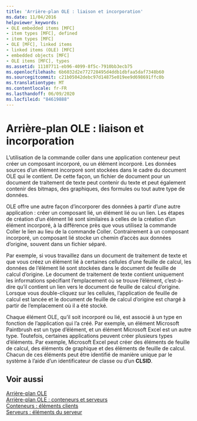 ```yaml
---
title: 'Arrière-plan OLE : liaison et incorporation'
ms.date: 11/04/2016
helpviewer_keywords:
- OLE embedded items [MFC]
- item types [MFC], defined
- item types [MFC]
- OLE [MFC], linked items
- linked items (OLE) [MFC]
- embedded objects [MFC]
- OLE items [MFC], types
ms.assetid: 11107711-eb96-4099-8f5c-7910bb3ecb75
ms.openlocfilehash: 6b6032d2e772728495d4ddb1dbfaa5daf7348b60
ms.sourcegitcommit: c21b05042debc97d14875e019ee9d698691ffc0b
ms.translationtype: MT
ms.contentlocale: fr-FR
ms.lasthandoff: 06/09/2020
ms.locfileid: "84619888"
---
```

# <a name="ole-background-linking-and-embedding"></a>Arrière-plan OLE : liaison et incorporation

L’utilisation de la commande coller dans une application conteneur peut créer un composant incorporé, ou un élément incorporé. Les données sources d’un élément incorporé sont stockées dans le cadre du document OLE qui le contient. De cette façon, un fichier de document pour un document de traitement de texte peut contenir du texte et peut également contenir des bitmaps, des graphiques, des formules ou tout autre type de données.

OLE offre une autre façon d’incorporer des données à partir d’une autre application : créer un composant lié, un élément lié ou un lien. Les étapes de création d’un élément lié sont similaires à celles de la création d’un élément incorporé, à la différence près que vous utilisez la commande Coller le lien au lieu de la commande Coller. Contrairement à un composant incorporé, un composant lié stocke un chemin d’accès aux données d’origine, souvent dans un fichier séparé.

Par exemple, si vous travaillez dans un document de traitement de texte et que vous créez un élément lié à certaines cellules d’une feuille de calcul, les données de l’élément lié sont stockées dans le document de feuille de calcul d’origine. Le document de traitement de texte contient uniquement les informations spécifiant l’emplacement où se trouve l’élément, c’est-à-dire qu’il contient un lien vers le document de feuille de calcul d’origine. Lorsque vous double-cliquez sur les cellules, l’application de feuille de calcul est lancée et le document de feuille de calcul d’origine est chargé à partir de l’emplacement où il a été stocké.

Chaque élément OLE, qu’il soit incorporé ou lié, est associé à un type en fonction de l’application qui l’a créé. Par exemple, un élément Microsoft Paintbrush est un type d’élément, et un élément Microsoft Excel est un autre type. Toutefois, certaines applications peuvent créer plusieurs types d’éléments. Par exemple, Microsoft Excel peut créer des éléments de feuille de calcul, des éléments de graphique et des éléments de feuille de calcul. Chacun de ces éléments peut être identifié de manière unique par le système à l’aide d’un identificateur de classe ou d’un **CLSID**.

## <a name="see-also"></a>Voir aussi

[Arrière-plan OLE](ole-background.md)<br/>
[Arrière-plan OLE : conteneurs et serveurs](ole-background-containers-and-servers.md)<br/>
[Conteneurs : éléments clients](containers-client-items.md)<br/>
[Serveurs : éléments du serveur](servers-server-items.md)
